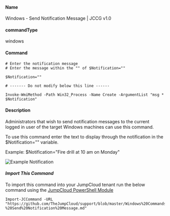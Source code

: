 #### Name

Windows - Send Notification Message | JCCG v1.0

#### commandType

windows

#### Command

```
# Enter the notification message
# Enter the message within the "" of $Notification=""

$Notification=""

# ------- Do not modify below this line ------

Invoke-WmiMethod -Path Win32_Process -Name Create -ArgumentList "msg * $Notification"
```

#### Description
Administrators that wish to send notification messages to the current logged in user of the target Windows machines can use this command. 

To use this command enter the text to display through the notification in the $Notification="" variable.

Example: $Notification="Fire drill at 10 am on Monday"

![Example Notification](https://github.com/TheJumpCloud/support/blob/master/PowerShell/JumpCloud%20Commands%20Gallery/Files/Windows%20notification.png?raw=true)


#### *Import This Command*

To import this command into your JumpCloud tenant run the below command using the [JumpCloud PowerShell Module](https://github.com/TheJumpCloud/support/wiki/Installing-the-JumpCloud-PowerShell-Module)

```
Import-JCCommand -URL "https://github.com/TheJumpCloud/support/blob/master/Windows%20Commands/Windows%20-%20Send%20Notification%20Message.md"
```
